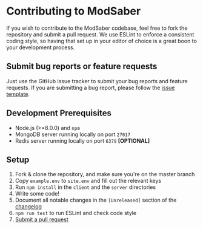 # Contributing to ModSaber
If you wish to contribute to the ModSaber codebase, feel free to fork the repository and submit a pull request. We use ESLint to enforce a consistent coding style, so having that set up in your editor of choice is a great boon to your development process.

## Submit bug reports or feature requests
Just use the GitHub issue tracker to submit your bug reports and feature requests. If you are submitting a bug report, please follow the [issue template](https://github.com/lolPants/ModSaber/issues/new).

## Development Prerequisites
- Node.js (>=8.0.0) and `npm`
- MongoDB server running locally on port `27017`
- Redis server running locally on port `6379` **[OPTIONAL]**

## Setup
1. Fork & clone the repository, and make sure you're on the master branch
2. Copy `example.env` to `site.env` and fill out the relevant keys
3. Run `npm install` in the `client` and the `server` directories
4. Write some code!
5. Document all notable changes in the `[Unreleased]` section of the [changelog](https://github.com/lolPants/ModSaber/blob/master/CHANGELOG.md)
6. `npm run test` to run ESLint and check code style
7. [Submit a pull request](https://github.com/lolPants/ModSaber/compare)

